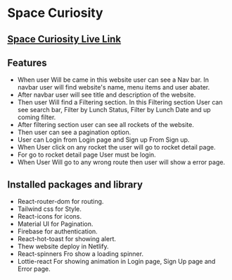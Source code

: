 # Space Curiosity
 ## [Space Curiosity Live Link](https://space-curiosity005.netlify.app)

## Features

- When user Will be came in this website user can see a Nav bar. In navbar user will find website's name, menu items and user abater.
- After navbar user will see title and description of the website.
- Then user Will find a Filtering section. In this Filtering section User can see search bar, Filter by Lunch Status, Filter by Lunch Date and up coming filter.
- After filtering section user can see all rockets of the website.
- Then user can see a pagination option.
- User can Login from Login page and Sign up From Sign up.
- When User click on any rocket the user will go to rocket detail page.
- For go to rocket detail page User must be login.
- When User Will go to any wrong route then user will show a error page.

## Installed packages and library

- React-router-dom for routing.
- Tailwind css for Style.
- React-icons for icons.
- Material UI for Pagination.
- Firebase for authentication.
- React-hot-toast for showing alert.
- Thew website deploy in Netlify.
- React-spinners Fro show a loading spinner.
- Lottie-react For showing animation in Login page, Sign Up page and Error page.
